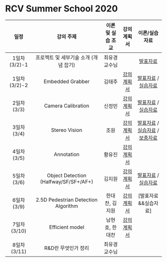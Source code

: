# RCV Summer School 2020


|  일정  |  강의 주제 |  이론 및 실습 조교 | 강의계획서 | 이론/실습자료 | 
|:--:|:--:|:--:|:--:|:--:|
| 1일차(3/2)-1 |  프로젝트 및 세부기술 소개 (개념 잡기)  | 최유경 교수님 |  | [발표자료](https://github.com/sejong-rcv/2020.RCVWS/blob/master/1%EC%9D%BC%EC%B0%A8-1/RCVWS2020_Introduction.pdf) |
| 1일차(3/2)-2 |  Embedded Grabber  | 김태주 | [강의계획서](https://github.com/sejong-rcv/2020.RCVWS/files/4271946/0302.Sejong.RCV.Winter.School.2020.Kim.Tae-joo.docx) | [발표자료](https://github.com/sejong-rcv/2020.RCVWS/blob/master/1%EC%9D%BC%EC%B0%A8-2/Winter%20School.pdf) / [실습자료](https://github.com/sejong-rcv/2020.RCVWS/blob/master/1%EC%9D%BC%EC%B0%A8-2/RCVWS_Embedded-Grabber_tjkim.zip)  |
| 2일차(3/3) |  Camera Calibration  | 신정민 | [강의계획서](https://github.com/sejong-rcv/2020.RCVWS/files/4271947/0303.Sejong.RCV.Winter.School.2020.Shin.Jung-min.docx) | [발표자료](https://github.com/sejong-rcv/2020.RCVWS/blob/master/2%EC%9D%BC%EC%B0%A8/Camera%20Calibration.pdf) / [실습자료](./2일차/Calibration%20실습.pdf) | 
| 3일차(3/4) |  Stereo Vision  | 조원 | [강의계획서](https://github.com/sejong-rcv/2020.RCVWS/files/4271948/0304.Sejong.RCV.Winter.School.2020.Jo-won.docx) | [발표자료](https://github.com/sejong-rcv/2020.RCVWS/blob/master/3%EC%9D%BC%EC%B0%A8/StereoVision%26ImageTransformation.pdf) / [실습자료](https://github.com/sejong-rcv/2020.RCVWS/blob/master/3%EC%9D%BC%EC%B0%A8/example.zip) / [보충자료](https://github.com/sejong-rcv/2020.RCVWS/blob/master/3%EC%9D%BC%EC%B0%A8/RGBTD-dataprocessing.pdf) | 
| 4일차(3/5) |  Annotation  | 황유진 | [강의계획서](https://github.com/sejong-rcv/2020.RCVWS/files/4271949/0305.Sejong.RCV.Winter.School.2020.yj.docx) |  | 
| 5일차(3/6) |  Object Detection (Halfway/SF/SF+/AF+)  | 김지원 | [강의계획서](https://github.com/sejong-rcv/2020.RCVWS/files/4271950/0306.Sejong.RCV.Winter.School.2020.Kimjiwon.docx) | [발표자료](https://github.com/sejong-rcv/2020.RCVWS/blob/master/5%EC%9D%BC%EC%B0%A8_Object_Detection/RCVWS_2020_%EC%9D%B4%EB%A1%A0_Object_Detection.pdf) / [실습자료](https://github.com/sejong-rcv/2020.RCVWS/blob/master/5%EC%9D%BC%EC%B0%A8_Object_Detection/RCVWS_2020_%EC%8B%A4%EC%8A%B5_Object_Detection-%EB%B3%80%ED%99%98%EB%90%A8.pdf) | 
| 6일차(3/9) |  2.5D Pedestrian Detection Algorithm  | 한대찬, 김지원 | [강의계획서](https://github.com/sejong-rcv/2020.RCVWS/files/4271951/0309.Sejong.RCV.Winter.School.2020.Han.Dae-chan.docx) | [발표자료 &&실습자료] | 
| 7일차(3/10) |  Efficient model  | 남현호, 한대찬 | [강의계획서](https://github.com/sejong-rcv/2020.RCVWS/files/4271952/0310.Sejong.RCV.Winter.School.2020.Nam-hyunho.docx) |  | 
| 8일차(3/11) |   R&D란 무엇인가 정리  | 최유경 교수님 |  |  | 



